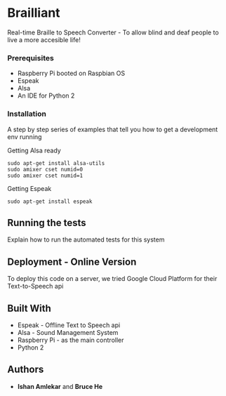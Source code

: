 # Brailliant

Real-time Braille to Speech Converter - To allow blind and deaf people to live a more accesible life!

### Prerequisites

* Raspberry Pi booted on Raspbian OS
* Espeak
* Alsa
* An IDE for Python 2


### Installation

A step by step series of examples that tell you how to get a development env running


Getting Alsa ready
```
sudo apt-get install alsa-utils
sudo amixer cset numid=0
sudo amixer cset numid=1

```
Getting Espeak
```
sudo apt-get install espeak
```

## Running the tests

Explain how to run the automated tests for this system


## Deployment - Online Version

To deploy this code on a server, we tried Google Cloud Platform for their Text-to-Speech api

## Built With

* Espeak - Offline Text to Speech api
* Alsa - Sound Management System
* Raspberry Pi - as the main controller
* Python 2


## Authors

* **Ishan Amlekar** and **Bruce He** 